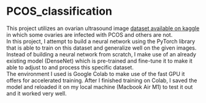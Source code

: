 # PCOS_classification
This project utilizes an ovarian ultrasound image [dataset available on kaggle](https://www.kaggle.com/datasets/anaghachoudhari/pcos-detection-using-ultrasound-images) in which some ovaries are infected with PCOS and others are not. <br>
In this project, I attempt to build a neural network using the PyTorch library that is able to train on this dataset and generalize well on the given images. <br>
Instead of building a neural network from scratch, I make use of an already existing model (DenseNet) which is pre-trained and fine-tune it to make it able to adjust to and process this specific dataset. <br>
The environment I used is Google Colab to make use of the fast GPU it offers for accelerated training. After I finished training on Colab, I saved the model and reloaded it on my local machine (Macbook Air M1) to test it out and it worked very well.
